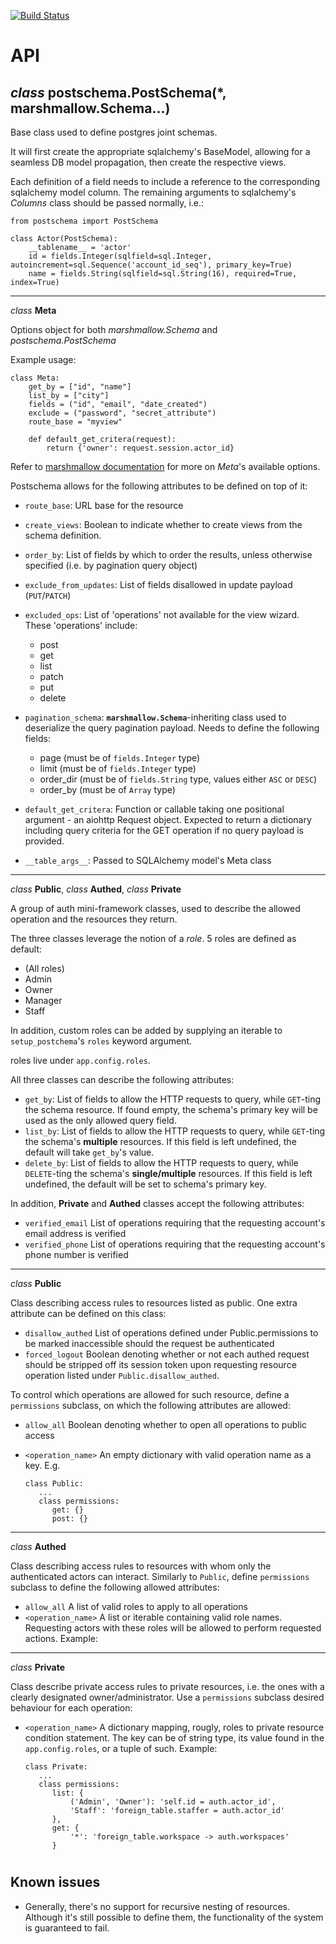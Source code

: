 [![Build Status](https://travis-ci.org/kriskavalieri/postschema.svg?branch=master)](https://travis-ci.org/kriskavalieri/postschema)

# API
_class_ postschema.**PostSchema**(*, marshmallow.Schema...)
--
Base class used to define postgres joint schemas. 

It will first create the appropriate sqlalchemy's BaseModel, allowing for a seamless DB model propagation, then create the respective views.

Each definition of a field needs to include a reference to the corresponding sqlalchemy model column. The remaining arguments to sqlalchemy's _Columns_ class should be passed normally, i.e.:

    
    from postschema import PostSchema

    class Actor(PostSchema):
        __tablename__ = 'actor'
        id = fields.Integer(sqlfield=sql.Integer, autoincrement=sql.Sequence('account_id_seq'), primary_key=True)
        name = fields.String(sqlfield=sql.String(16), required=True, index=True)

    

---
_class_ __Meta__

Options object for both _marshmallow.Schema_ and _postschema.PostSchema_

Example usage:

    class Meta:
        get_by = ["id", "name"]
        list_by = ["city"]
        fields = ("id", "email", "date_created")
        exclude = ("password", "secret_attribute")
        route_base = "myview"

        def default_get_critera(request):
            return {'owner': request.session.actor_id}

Refer to [marshmallow documentation](https://marshmallow.readthedocs.io/en/3.0/api_reference.html#marshmallow.Schema.Meta) for more on _Meta_'s available options.

Postschema allows for the following attributes to be defined on top of it:
- `route_base`: URL base for the resource
- `create_views`: Boolean to indicate whether to create views from the schema definition.
- `order_by`: List of fields by which to order the results, unless otherwise specified (i.e. by pagination query object)
- `exclude_from_updates`: List of fields disallowed in update payload (`PUT`/`PATCH`)
- `excluded_ops`: List of 'operations' not available for the view wizard. These 'operations' include:
    - post
    - get
    - list
    - patch
    - put
    - delete
- `pagination_schema`: **`marshmallow.Schema`**-inheriting class used to deserialize the query pagination payload. Needs to define the following fields:
    * page (must be of `fields.Integer` type)
    * limit (must be of `fields.Integer` type)
    * order_dir (must be of `fields.String` type, values either `ASC` or `DESC`)
    * order_by (must be of `Array` type)
- `default_get_critera`: Function or callable taking one positional argument - an aiohttp Request object. Expected to return a dictionary including query criteria
for the GET operation if no query payload is provided.

- `__table_args__`: Passed to SQLAlchemy model's Meta class

---
_class_ __Public__, _class_ __Authed__, _class_ __Private__

A group of auth mini-framework classes, used to describe the allowed operation and the resources they return. 

The three classes leverage the notion of a _role_. 5 roles are defined as default:
- (All roles)
- Admin
- Owner
- Manager
- Staff

In addition, custom roles can be added by supplying an iterable to `setup_postchema`'s `roles` keyword argument. 

roles live under `app.config.roles`.


All three classes can describe the following attributes:
- `get_by`: List of fields to allow the HTTP requests to query, while `GET`-ting the schema resource. If found empty, the schema's primary key will be used as the only allowed query field.
- `list_by`: List of fields to allow the HTTP requests to query, while `GET`-ting the schema's **multiple** resources. If this field is left undefined, the default will take `get_by`'s value.
- `delete_by`: List of fields to allow the HTTP requests to query, while `DELETE`-ting the schema's **single/multiple** resources. If this field is left undefined, the default will be set to schema's primary key.

In addition, __Private__ and __Authed__ classes accept the following attributes:
- `verified_email` List of operations requiring that the requesting account's email address is verified
- `verified_phone` List of operations requiring that the requesting account's phone number is verified

---
_class_ __Public__

Class describing access rules to resources listed as public. One extra attribute can be defined on this class:
- `disallow_authed` List of operations defined under Public.permissions to be marked inaccessible should the request be authenticated
- `forced_logout` Boolean denoting whether or not each authed request should be stripped off its session token upon requesting resource operation
listed under `Public.disallow_authed`.

To control which operations are allowed for such resource, define a `permissions` subclass, on which the following attributes are allowed:
- `allow_all` Boolean denoting whether to open all operations to public access
- `<operation_name>` An empty dictionary with valid operation name as a key. E.g.

      class Public:
         ...
         class permissions:
            get: {}
            post: {}
---
_class_ __Authed__

Class describing access rules to resources with whom only the authenticated actors can interact. Similarly to `Public`, define `permissions` subclass to define the following allowed attributes:
- `allow_all` A list of valid roles to apply to all operations
- `<operation_name>` A list or iterable containing valid role names. Requesting actors with these roles will be allowed to perform requested actions. Example:

---
_class_ __Private__

Class describe private access rules to private resources, i.e. the ones with a clearly designated owner/administrator. Use a `permissions` subclass desired behaviour for each operation:
- `<operation_name>` A dictionary mapping, rougly, roles to private resource condition statement. The key can be of string type, its value found in the `app.config.roles`, or a tuple of such. Example:

      class Private:
         ...
         class permissions:
            list: {
                ('Admin', 'Owner'): 'self.id = auth.actor_id',
                'Staff': 'foreign_table.staffer = auth.actor_id'
            },
            get: {
                '*': 'foreign_table.workspace -> auth.workspaces'
            }


#

## Known issues
- Generally, there's no support for recursive nesting of resources. Although it's still possible to define them, the functionality of the system is guaranteed to fail.